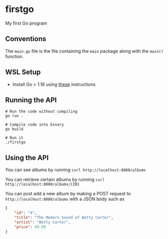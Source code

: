 # firstgo
My first Go program

## Conventions
The `main.go` file is the file containing the `main` package along with the `main()` function.

## WSL Setup

- Install Go > 1.16 using [these](https://dev.to/deadwin19/how-to-install-golang-on-wslwsl2-2880) instructions 

## Running the API
```
# Run the code without compiling
go run .

# Compile code into binary
go build

# Run it
./firstgo
```
## Using the API

You can see albums by running `curl http://localhost:8080/albums`

You can retrieve certain albums by running `curl http://localhost:8080/albums/{ID}`

You can post add a new album by making a POST request to `http://localhost:8080/albums` with a JSON body such as

```json
{
    "id": "4",
    "title": "The Modern Sound of Betty Carter",
    "artist": "Betty Carter",
    "price": 49.99
}
```
